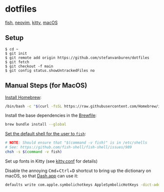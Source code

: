 # dotfiles

[fish](https://fishshell.com), [neovim](https://neovim.io), [kitty](https://sw.kovidgoyal.net/kitty/), [macOS](https://www.apple.com/macos/)

## Setup

```console
$ cd ~
$ git init
$ git remote add origin https://github.com/stefanvanburen/dotfiles
$ git fetch
$ git checkout -f main
$ git config status.showUntrackedFiles no
```

## Manual Steps (for MacOS)

[Install Homebrew](https://docs.brew.sh/Installation):

```sh
/bin/bash -c "$(curl -fsSL https://raw.githubusercontent.com/Homebrew/install/HEAD/install.sh)"
```

Install the base dependencies in the [Brewfile](/.Brewfile):

```sh
brew bundle install --global
```

[Set the default shell for the user to `fish`](https://fishshell.com/docs/current/index.html#default-shell):

```sh
# NOTE: Should ensure that "$(command -v fish)" is in /etc/shells
# See: https://github.com/fish-shell/fish-shell/issues/989
chsh -s $(command -v fish)
```

Set up fonts in Kitty (see [kitty.conf](/.config/kitty/kitty.conf) for details)

Disable the annoying <kbd>Cmd</kbd>+<kbd>Ctrl</kbd>+<kbd>D</kbd> shortcut to bring up the dictionary on macOS, so that [Dash.app](https://kapeli.com/dash) can use it:

```sh
defaults write com.apple.symbolichotkeys AppleSymbolicHotKeys -dict-add 70 '<dict><key>enabled</key><false/></dict>'
```
